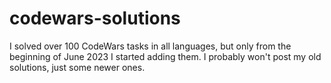 # codewars-solutions

I solved over 100 CodeWars tasks in all languages, but only from the beginning of June 2023 I started adding them.
I probably won't post my old solutions, just some newer ones.
